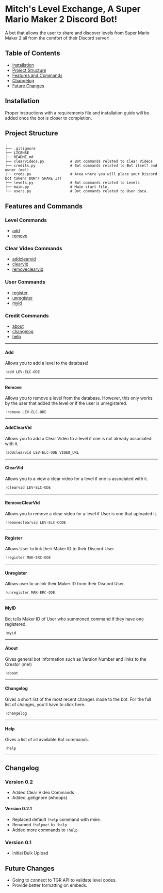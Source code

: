 # Mitch's Level Exchange, A Super Mario Maker 2 Discord Bot!

A bot that allows the user to share and discover levels from Super Mario Maker 2 all from the comfort of their Discord server! 

## Table of Contents

* [Installation](#installation)
* [Project Structure](#project-structure)
* [Features and Commands](#features-and-commands)
* [Changelog](#changelog)
* [Future Changes](#future-changes)

## Installation

Proper instructions with a requirements file and installation guide will be added once the bot is closer to completion.

## Project Structure

    .
    ├── .gitignore                 
    ├── LICENSE              
    ├── README.md            
    ├── clearvideos.py            # Bot commands related to Clear Videos  
    ├── credits.py                # Bot commands related to Bot itself and owner (me!)
    ├── creds.py                  # Area where you will place your Discord bot token! DON'T SHARE IT!
    ├── levels.py                 # Bot commands related to Levels
    ├── main.py                   # Main start file.
    └── users.py                  # Bot commands related to User data.

## Features and Commands

### Level Commands

* [add](#add)
* [remove](#remove)

### Clear Video Commands

* [addclearvid](#addclearvid)
* [clearvid](#clearvid)
* [removeclearvid](#removeclearvid)

### User Commands

* [register](#register)
* [unregister](#unregister)
* [myid](#myid)

### Credit Commands

* [about](#about)
* [changelog](#changelog)
* [help](#help)

---

#### Add 

Allows you to add a level to the database!

`!add LEV-ELC-ODE`

---

#### Remove

Allows you to remove a level from the database. However, this only works by the user that added the level *or* if the user is unregistered.

`!remove LEV-ELC-ODE`

---

#### AddClearVid

Allows you to add a Clear Video to a level if one is not already associated with it.

`!addclearvid LEV-ELC-ODE VIDEO_URL`

---

#### ClearVid

Allows you to a view a clear video for a level if one is associated with it.

`!clearvid LEV-ELC-ODE`

---

#### RemoveClearVid

Allows you to remove a clear video for a level if User is one that uploaded it.

`!removeclearvid LEV-ELC-CODE`

---

#### Register

Allows User to link their Maker ID to their Discord User.

`!register MAK-ERC-ODE`

---

#### Unregister

Allows user to unlink their Maker ID from their Discord User.

`!unregister MAK-ERC-ODE`

---

#### MyID

Bot tells Maker ID of User who summoned command if they have one registered.

`!myid`

---

#### About

Gives general bot information such as Version Number and links to the Creator (me!)

`!about`

---

#### Changelog

Gives a short list of the most recent changes made to the bot. For the full list of changes, you'll have to click here.

`!changelog`

---

#### Help

Gives a list of all available Bot commands.

`!help`

---

## Changelog

### Version 0.2
* Added Clear Video Commands
* Added .getignore (whoops)
#### Version 0.2.1
* Replaced default `!help` command with mine.
* Renamed `!helpme!` to `!help`
* Added more commands to `!help`

### Version 0.1
* Initial Bulk Upload

## Future Changes
* Going to connect to TGR API to validate level codes.
* Provide better formatting on embeds.
